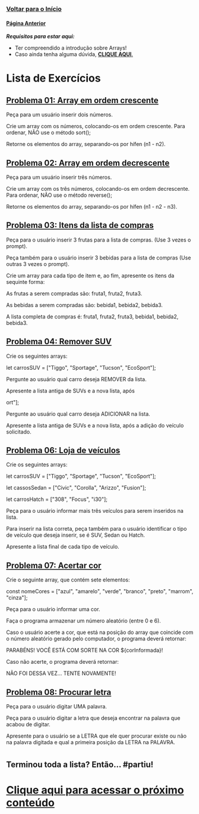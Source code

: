 ### [**Voltar para o Início**](../../README.md)

#### [**Página Anterior**](../README.md)

***Requisitos para estar aqui:***
- Ter compreendido a introdução sobre Arrays!
- Caso ainda tenha alguma dúvida, [**CLIQUE AQUI**.](../README.md)

# Lista de Exercícios

## <u>[**Problema 01: Array em ordem crescente**](01_arrayCrescente.html)</u>
Peça para um usuário inserir dois números.

Crie um array com os números, colocando-os em ordem crescente. Para ordenar, NÃO use o método sort();

Retorne os elementos do array, separando-os por hífen (n1 - n2).

## <u>[**Problema 02: Array em ordem decrescente**](02_arrayDecrescente.html)</u>
Peça para um usuário inserir três números.

Crie um array com os três números, colocando-os em ordem decrescente. Para ordenar, NÃO use o método reverse();

Retorne os elementos do array, separando-os por hífen (n1 - n2 - n3).

## <u>[**Problema 03: Itens da lista de compras**](03_itensCompra.html)</u>
Peça para o usuário inserir 3 frutas para a lista de compras. (Use 3 vezes o prompt).

Peça também para o usuário inserir 3 bebidas para a lista de compras (Use outras 3 vezes o prompt).

Crie um array para cada tipo de item e, ao fim, apresente os itens da sequinte forma: 

As frutas a serem compradas são: fruta1, fruta2, fruta3.

As bebidas a serem compradas são: bebida1, bebida2, bebida3.

A lista completa de compras é: fruta1, fruta2, fruta3, bebida1, bebida2, bebida3.

## <u>[**Problema 04: Remover SUV**](04_removerSUV.html)</u>
Crie os seguintes arrays:

let carrosSUV = ["Tiggo", "Sportage", "Tucson", "EcoSport"];

Pergunte ao usuário qual carro deseja REMOVER da lista.

Apresente a lista antiga de SUVs e a nova lista, após<meta charset="UTF-8" />
<script>
    /*
    PROBLEMA: PROCURAR LETRA
    Peça para o usuário digitar UMA palavra.
    Peça para o usuário digitar a letra que deseja encontrar na palavra que acabou de digitar.

    Apresente para o usuário se a LETRA que ele quer procurar existe ou não na palavra digitada e qual a primeira posição da LETRA na PALAVRA.
    */

    //ENTRADA
    const palavra = prompt("Informe UMA palavra:").toLowerCase();
    const letra = prompt(`Informe a letra que deseja localizar na palavra: ${palavra}`).toLowerCase();

    //PROCESSAMENTO
    Array.from(palavra);
    let localizar = palavra.search(letra);
  
    //SAÍDA
    
    if (localizar == -1) {
        document.write(`A letra ${letra} não existe na palavra ${palavra}.`);
    } else {
        document.write(`A letra ${letra} existe na palavra ${palavra} e está na posição ${localizar + 1}.`);
    }
</script>ort"];

Pergunte ao usuário qual carro deseja ADICIONAR na lista.

Apresente a lista antiga de SUVs e a nova lista, após a adição do veículo solicitado.

## <u>[**Problema 06: Loja de veículos**](06_lojaVeiculos.html)</u>
Crie os seguintes arrays:

let carrosSUV = ["Tiggo", "Sportage", "Tucson", "EcoSport"];

let cassosSedan = ["Civic", "Corolla", "Arizzo", "Fusion"];

let carrosHatch = ["308", "Focus", "i30"];
    
Peça para o usuário informar mais três veículos para serem inseridos na lista.

Para inserir na lista correta, peça também para o usuário identificar o tipo de veículo que deseja inserir, se é SUV, Sedan ou Hatch.

Apresente a lista final de cada tipo de veículo.

## <u>[**Problema 07: Acertar cor**](07_acertarCor.html)</u>
Crie o seguinte array, que contém sete elementos:

const nomeCores = ["azul", "amarelo", "verde", "branco", "preto", "marrom", "cinza"];

Peça para o usuário informar uma cor.

Faça o programa armazenar um número aleatório (entre 0 e 6).

Caso o usuário acerte a cor, que está na posição do array que coincide com o número aleatório gerado pelo computador, o programa deverá retornar:

PARABÉNS! VOCÊ ESTÁ COM SORTE NA COR ${corInformada}!

Caso não acerte, o programa deverá retornar:

NÃO FOI DESSA VEZ... TENTE NOVAMENTE!

## <u>[**Problema 08: Procurar letra**](08_procuraLetra.html)</u>
Peça para o usuário digitar UMA palavra.

Peça para o usuário digitar a letra que deseja encontrar na palavra que acabou de digitar.

Apresente para o usuário se a LETRA que ele quer procurar existe ou não na palavra digitada e qual a primeira posição da LETRA na PALAVRA.

#

## Terminou toda a lista? Então... #partiu!

# [**Clique aqui para acessar o próximo conteúdo**](../../05_estruturas_de_repeticao/README.md)